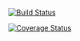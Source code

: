[![Build Status](https://app.travis-ci.com/K3beros/auth0-authz-model.svg?branch=main)](https://app.travis-ci.com/K3beros/auth0-authz-model)

[![Coverage Status](https://coveralls.io/repos/github/K3beros/auth0-authz-model/badge.svg?branch=main)](https://coveralls.io/github/K3beros/auth0-authz-model?branch=main)